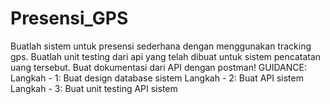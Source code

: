 # Presensi_GPS
Buatlah sistem untuk presensi sederhana dengan menggunakan tracking gps. Buatlah unit testing dari api yang telah dibuat untuk sistem pencatatan uang tersebut. Buat dokumentasi dari API dengan postman!  GUIDANCE: Langkah - 1: Buat design database sistem Langkah - 2: Buat API sistem Langkah - 3: Buat unit testing API sistem
